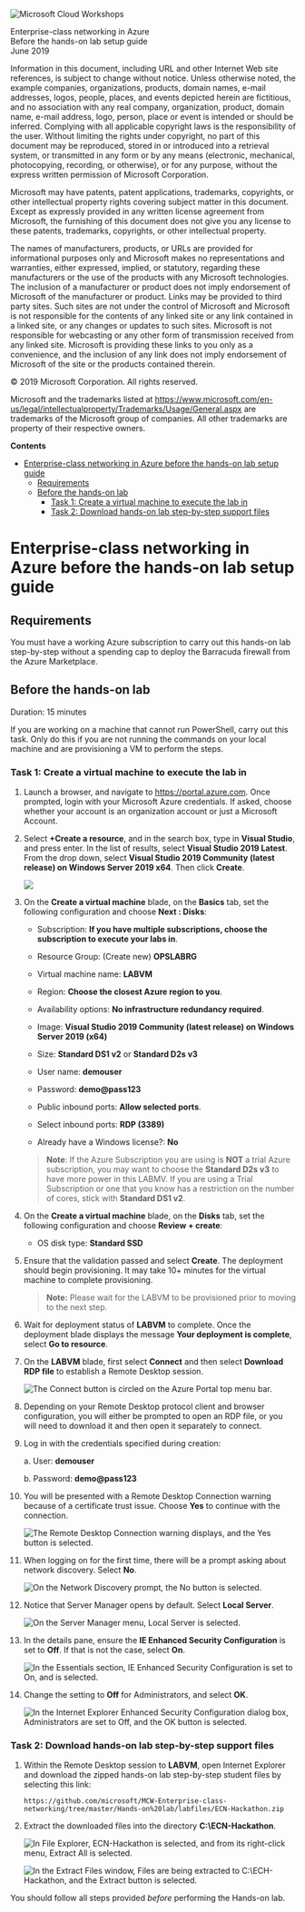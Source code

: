 ﻿![Microsoft Cloud Workshops](https://github.com/Microsoft/MCW-Template-Cloud-Workshop/raw/master/Media/ms-cloud-workshop.png "Microsoft Cloud Workshops")

<div class="MCWHeader1">
Enterprise-class networking in Azure
</div>

<div class="MCWHeader2">
Before the hands-on lab setup guide
</div>

<div class="MCWHeader3">
June 2019
</div>


Information in this document, including URL and other Internet Web site references, is subject to change without notice. Unless otherwise noted, the example companies, organizations, products, domain names, e-mail addresses, logos, people, places, and events depicted herein are fictitious, and no association with any real company, organization, product, domain name, e-mail address, logo, person, place or event is intended or should be inferred. Complying with all applicable copyright laws is the responsibility of the user. Without limiting the rights under copyright, no part of this document may be reproduced, stored in or introduced into a retrieval system, or transmitted in any form or by any means (electronic, mechanical, photocopying, recording, or otherwise), or for any purpose, without the express written permission of Microsoft Corporation.

Microsoft may have patents, patent applications, trademarks, copyrights, or other intellectual property rights covering subject matter in this document. Except as expressly provided in any written license agreement from Microsoft, the furnishing of this document does not give you any license to these patents, trademarks, copyrights, or other intellectual property.

The names of manufacturers, products, or URLs are provided for informational purposes only and Microsoft makes no representations and warranties, either expressed, implied, or statutory, regarding these manufacturers or the use of the products with any Microsoft technologies. The inclusion of a manufacturer or product does not imply endorsement of Microsoft of the manufacturer or product. Links may be provided to third party sites. Such sites are not under the control of Microsoft and Microsoft is not responsible for the contents of any linked site or any link contained in a linked site, or any changes or updates to such sites. Microsoft is not responsible for webcasting or any other form of transmission received from any linked site. Microsoft is providing these links to you only as a convenience, and the inclusion of any link does not imply endorsement of Microsoft of the site or the products contained therein.

© 2019 Microsoft Corporation. All rights reserved.

Microsoft and the trademarks listed at <https://www.microsoft.com/en-us/legal/intellectualproperty/Trademarks/Usage/General.aspx> are trademarks of the Microsoft group of companies. All other trademarks are property of their respective owners.

**Contents**

<!-- TOC -->

- [Enterprise-class networking in Azure before the hands-on lab setup guide](#enterprise-class-networking-in-azure-before-the-hands-on-lab-setup-guide)
  - [Requirements](#requirements)
  - [Before the hands-on lab](#before-the-hands-on-lab)
    - [Task 1: Create a virtual machine to execute the lab in](#task-1-create-a-virtual-machine-to-execute-the-lab-in)
    - [Task 2: Download hands-on lab step-by-step support files](#task-2-download-hands-on-lab-step-by-step-support-files)

<!-- /TOC -->

# Enterprise-class networking in Azure before the hands-on lab setup guide

## Requirements

You must have a working Azure subscription to carry out this hands-on lab step-by-step without a spending cap to deploy the Barracuda firewall from the Azure Marketplace.

## Before the hands-on lab

Duration: 15 minutes

If you are working on a machine that cannot run PowerShell, carry out this task. Only do this if you are not running the commands on your local machine and are provisioning a VM to perform the steps.

### Task 1: Create a virtual machine to execute the lab in

1.  Launch a browser, and navigate to <https://portal.azure.com>. Once prompted, login with your Microsoft Azure credentials. If asked, choose whether your account is an organization account or just a Microsoft Account.

2.  Select **+Create a resource**, and in the search box, type in **Visual Studio**, and press enter. In the list of results, select **Visual Studio 2019 Latest**. From the drop down, select **Visual Studio 2019 Community (latest release) on Windows Server 2019 x64**. Then click **Create**. 

    ![](images/Setup/SelectVS.png)

3.  On the **Create a virtual machine** blade, on the **Basics** tab, set the following configuration and choose **Next : Disks**:

    -  Subscription: **If you have multiple subscriptions, choose the subscription to execute your labs in**.

    -  Resource Group: (Create new) **OPSLABRG**

    -  Virtual machine name: **LABVM**

    -  Region: **Choose the closest Azure region to you**.

    -  Availability options: **No infrastructure redundancy required**.

    -  Image: **Visual Studio 2019 Community (latest release) on Windows Server 2019 (x64)**

    -  Size: **Standard DS1 v2** or **Standard D2s v3**

    -  User name: **demouser**

    -  Password: **demo@pass123**

    -  Public inbound ports: **Allow selected ports**.

    -  Select inbound ports: **RDP (3389)**

    -  Already have a Windows license?: **No**

   
 

    >**Note**: If the Azure Subscription you are using is **NOT** a trial Azure subscription, you may want to choose the **Standard D2s v3** to have more power in this LABMV. If you are using a Trial Subscription or one that you know has a restriction on the number of cores, stick with **Standard DS1 v2**.

4.  On the **Create a virtual machine** blade, on the **Disks** tab, set the following configuration and choose **Review + create**:

    -  OS disk type: **Standard SSD**

5.  Ensure that the validation passed and select **Create**. The deployment should begin provisioning. It may take 10+ minutes for the virtual machine to complete provisioning.

    >**Note:** Please wait for the LABVM to be provisioned prior to moving to the next step.

6.  Wait for deployment status of **LABVM** to complete. Once the deployment blade displays the message **Your deployment is complete**, select **Go to resource**. 

7.  On the **LABVM** blade, first select **Connect** and then select **Download RDP file** to establish a Remote Desktop session.

    ![The Connect button is circled on the Azure Portal top menu bar.](images/Setup/image13.png "Azure Portal")

8.  Depending on your Remote Desktop protocol client and browser configuration, you will either be prompted to open an RDP file, or you will need to download it and then open it separately to connect.

9.  Log in with the credentials specified during creation:

    a.  User: **demouser**

    b.  Password: **demo@pass123**

10. You will be presented with a Remote Desktop Connection warning because of a certificate trust issue. Choose **Yes** to continue with the connection.

    ![The Remote Desktop Connection warning displays, and the Yes button is selected.](images/Setup/image14.png "Remote Desktop Connection warning")

11. When logging on for the first time, there will be a prompt asking about network discovery. Select **No**.

    ![On the Network Discovery prompt, the No button is selected.](images/Setup/image15.png "Network Discovery prompt")

12. Notice that Server Manager opens by default. Select **Local Server**.

    ![On the Server Manager menu, Local Server is selected.](images/Setup/image16.png "Server Manager menu")

13. In the details pane, ensure the **IE Enhanced Security Configuration** is set to **Off**. If that is not the case, select **On**. 

    ![In the Essentials section, IE Enhanced Security Configuration is set to On, and is selected.](images/Setup/image17.png "Essentials section")

14. Change the setting to **Off** for Administrators, and select **OK**.

    ![In the Internet Explorer Enhanced Security Configuration dialog box, Administrators are set to Off, and the OK button is selected.](images/Setup/image18.png "Internet Explorer Enhanced Security Configuration dialog box")

### Task 2: Download hands-on lab step-by-step support files

1.  Within the Remote Desktop session to **LABVM**, open Internet Explorer and download the zipped hands-on lab step-by-step student files by selecting this link:

    ```
    https://github.com/microsoft/MCW-Enterprise-class-networking/tree/master/Hands-on%20lab/labfiles/ECN-Hackathon.zip
    ```

2.  Extract the downloaded files into the directory **C:\\ECN-Hackathon**.

    ![In File Explorer, ECN-Hackathon is selected, and from its right-click menu, Extract All is selected.](images/Setup/image23.png "File Explorer")

    ![In the Extract Files window, Files are being extracted to C:\\ECH-Hackathon, and the Extract button is selected.](images/Setup/image24.png "Extract Files window")

You should follow all steps provided *before* performing the Hands-on lab.
